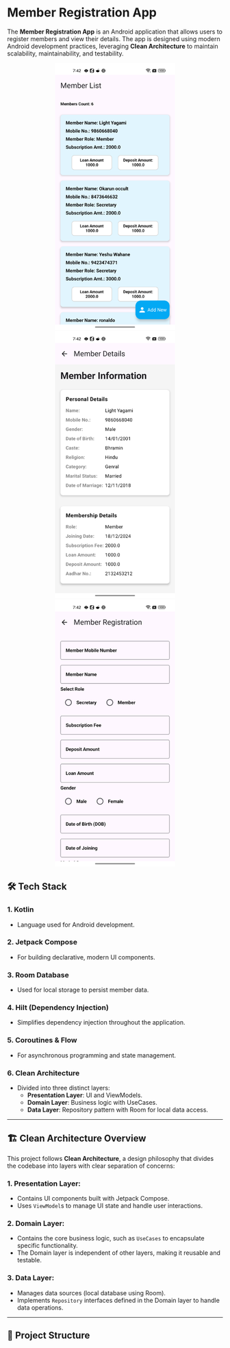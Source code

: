 # Member Registration App

The **Member Registration App** is an Android application that allows users to register members and view their details. The app is designed using modern Android development practices, leveraging **Clean Architecture** to maintain scalability, maintainability, and testability.

<p align="center">
<img src="https://raw.githubusercontent.com/yeshuwahane/memberregistrationapp/refs/heads/main/screenshot1.png" width="280"/>
<img src="https://github.com/yeshuwahane/memberregistrationapp/blob/main/screenshot3.png" width="280"/>
<img src="https://github.com/yeshuwahane/memberregistrationapp/blob/main/screenshot2.png" width="280"/>

</p>


## 🛠 Tech Stack

### 1. **Kotlin**
   - Language used for Android development.

### 2. **Jetpack Compose**
   - For building declarative, modern UI components.

### 3. **Room Database**
   - Used for local storage to persist member data.

### 4. **Hilt (Dependency Injection)**
   - Simplifies dependency injection throughout the application.

### 5. **Coroutines & Flow**
   - For asynchronous programming and state management.

### 6. **Clean Architecture**
   - Divided into three distinct layers:
     - **Presentation Layer**: UI and ViewModels.
     - **Domain Layer**: Business logic with UseCases.
     - **Data Layer**: Repository pattern with Room for local data access.


---

## 🏗 Clean Architecture Overview

This project follows **Clean Architecture**, a design philosophy that divides the codebase into layers with clear separation of concerns:

### 1. **Presentation Layer**:
   - Contains UI components built with Jetpack Compose.
   - Uses `ViewModel`s to manage UI state and handle user interactions.

### 2. **Domain Layer**:
   - Contains the core business logic, such as `UseCases` to encapsulate specific functionality.
   - The Domain layer is independent of other layers, making it reusable and testable.

### 3. **Data Layer**:
   - Manages data sources (local database using Room).
   - Implements `Repository` interfaces defined in the Domain layer to handle data operations.

---

## 📂 Project Structure

